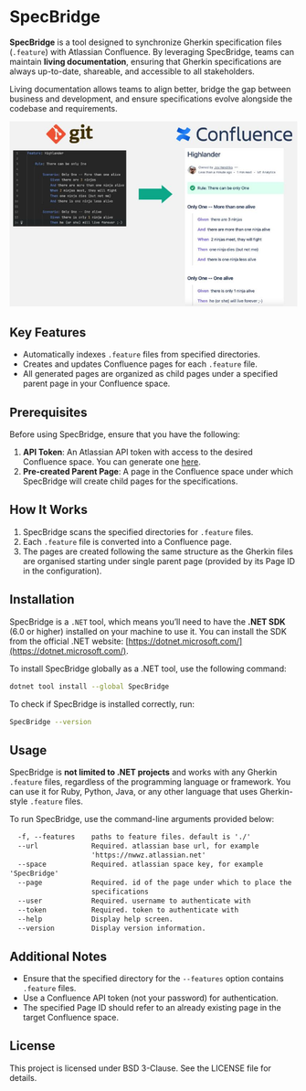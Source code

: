 # SpecBridge

**SpecBridge** is a tool designed to synchronize Gherkin specification files (`.feature`) with Atlassian Confluence. By leveraging SpecBridge, teams can maintain **living documentation**, ensuring that Gherkin specifications are always up-to-date, shareable, and accessible to all stakeholders.

Living documentation allows teams to align better, bridge the gap between business and development, and ensure specifications evolve alongside the codebase and requirements.

![flow.jpeg](flow.jpeg)

## Key Features
- Automatically indexes `.feature` files from specified directories.
- Creates and updates Confluence pages for each `.feature` file.
- All generated pages are organized as child pages under a specified parent page in your Confluence space.

## Prerequisites
Before using SpecBridge, ensure that you have the following:
1. **API Token**: An Atlassian API token with access to the desired Confluence space. You can generate one [here](https://id.atlassian.com/manage-profile/security/api-tokens).
2. **Pre-created Parent Page**: A page in the Confluence space under which SpecBridge will create child pages for the specifications.

## How It Works
1. SpecBridge scans the specified directories for `.feature` files.
2. Each `.feature` file is converted into a Confluence page.
3. The pages are created following the same structure as the Gherkin files are organised starting under single parent page (provided by its Page ID in the configuration).

## Installation

SpecBridge is a `.NET` tool, which means you’ll need to have the **.NET SDK** (6.0 or higher) installed on your machine to use it. You can install the SDK from the official .NET website: [https://dotnet.microsoft.com/](https://dotnet.microsoft.com/).

To install SpecBridge globally as a .NET tool, use the following command:

```sh
dotnet tool install --global SpecBridge
```

To check if SpecBridge is installed correctly, run:

```sh
SpecBridge --version
```

## Usage

SpecBridge is **not limited to .NET projects** and works with any Gherkin `.feature` files, regardless of the programming language or framework. You can use it for Ruby, Python, Java, or any other language that uses Gherkin-style `.feature` files.

To run SpecBridge, use the command-line arguments provided below:

```
  -f, --features    paths to feature files. default is './'
  --url             Required. atlassian base url, for example
                    'https://nwwz.atlassian.net'
  --space           Required. atlassian space key, for example 'SpecBridge'
  --page            Required. id of the page under which to place the
                    specifications
  --user            Required. username to authenticate with
  --token           Required. token to authenticate with
  --help            Display help screen.
  --version         Display version information.
```

## Additional Notes
- Ensure that the specified directory for the `--features` option contains `.feature` files.
- Use a Confluence API token (not your password) for authentication.
- The specified Page ID should refer to an already existing page in the target Confluence space.

## License
This project is licensed under BSD 3-Clause. See the LICENSE file for details.